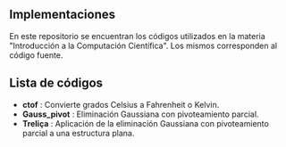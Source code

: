 ## Implementaciones
En este repositorio se encuentran los códigos utilizados en la materia "Introducción a la Computación Científica". 
Los mismos corresponden al código fuente.

## Lista de códigos
- **ctof** : Convierte grados Celsius a Fahrenheit o Kelvin.
- **Gauss_pivot** : Eliminación Gaussiana con pivoteamiento parcial.
- **Treliça** : Aplicación de la eliminación Gaussiana con pivoteamiento parcial a una estructura plana. 



